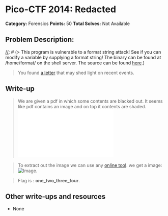 # Pico-CTF 2014: Redacted

**Category:** Forensics
**Points:** 50
**Total Solves:** Not Available
## Problem Description:

[//]: # (> This program is vulnerable to a format string attack! See if you can modify a variable by supplying a format string! The binary can be found at /home/format/ on the shell server. The source can be found [here](format.c).)
> You found [a letter](https://picoctf.com/problem-static/forensics/redacted/Redacted.pdf) that may shed light on recent events.

## Write-up
[//]: # (> Your write up goes here.)
> We are given a pdf in which some contents are blacked out. It seems like pdf contains an image and on top it contents are shaded. ![PDF](Redacted.pdf?raw=true "PDF content")

> To extract out the image we can use any [online tool](http://www.pdfaid.com/ExtractImages.aspx). we get a image:
![Image](Image-1.PNG?raw=true "Image of PDF content").

> Flag is : **one_two_three_four**.

## Other write-ups and resources

* None
